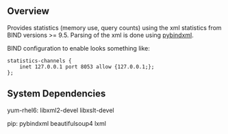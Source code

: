 ## Overview

Provides statistics (memory use, query counts) using the xml
statistics from BIND versions >= 9.5.  Parsing of the xml is done
using [pybindxml](https://github.com/jforman/pybindxml).

BIND configuration to enable looks something like:

    statistics-channels {
        inet 127.0.0.1 port 8053 allow {127.0.0.1;};
    };

## System Dependencies

yum-rhel6: libxml2-devel libxslt-devel

pip: pybindxml beautifulsoup4 lxml
